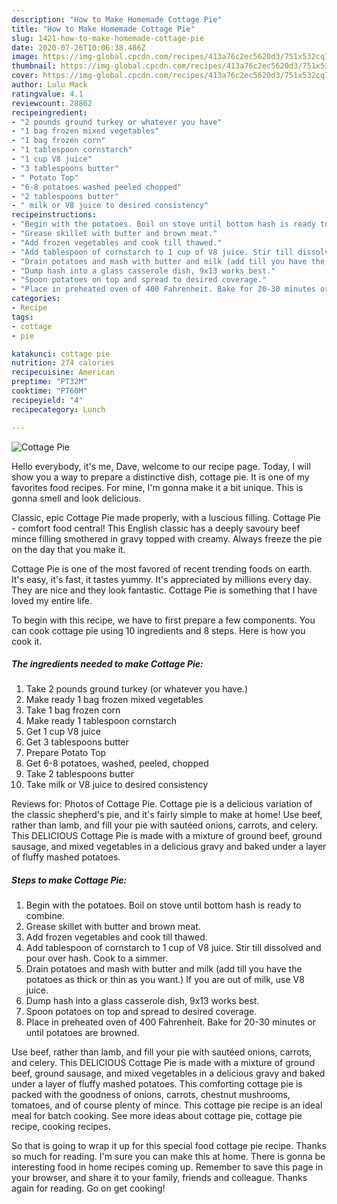 ```yaml
---
description: "How to Make Homemade Cottage Pie"
title: "How to Make Homemade Cottage Pie"
slug: 1421-how-to-make-homemade-cottage-pie
date: 2020-07-26T10:06:38.486Z
image: https://img-global.cpcdn.com/recipes/413a76c2ec5620d3/751x532cq70/cottage-pie-recipe-main-photo.jpg
thumbnail: https://img-global.cpcdn.com/recipes/413a76c2ec5620d3/751x532cq70/cottage-pie-recipe-main-photo.jpg
cover: https://img-global.cpcdn.com/recipes/413a76c2ec5620d3/751x532cq70/cottage-pie-recipe-main-photo.jpg
author: Lulu Mack
ratingvalue: 4.1
reviewcount: 28862
recipeingredient:
- "2 pounds ground turkey or whatever you have"
- "1 bag frozen mixed vegetables"
- "1 bag frozen corn"
- "1 tablespoon cornstarch"
- "1 cup V8 juice"
- "3 tablespoons butter"
- " Potato Top"
- "6-8 potatoes washed peeled chopped"
- "2 tablespoons butter"
- " milk or V8 juice to desired consistency"
recipeinstructions:
- "Begin with the potatoes. Boil on stove until bottom hash is ready to combine."
- "Grease skillet with butter and brown meat."
- "Add frozen vegetables and cook till thawed."
- "Add tablespoon of cornstarch to 1 cup of V8 juice. Stir till dissolved and pour over hash. Cook to a simmer."
- "Drain potatoes and mash with butter and milk (add till you have the potatoes as thick or thin as you want.) If you are out of milk, use V8 juice."
- "Dump hash into a glass casserole dish, 9x13 works best."
- "Spoon potatoes on top and spread to desired coverage."
- "Place in preheated oven of 400 Fahrenheit. Bake for 20-30 minutes or until potatoes are browned."
categories:
- Recipe
tags:
- cottage
- pie

katakunci: cottage pie 
nutrition: 274 calories
recipecuisine: American
preptime: "PT32M"
cooktime: "PT60M"
recipeyield: "4"
recipecategory: Lunch

---
```



![Cottage Pie](https://img-global.cpcdn.com/recipes/413a76c2ec5620d3/751x532cq70/cottage-pie-recipe-main-photo.jpg)

Hello everybody, it's me, Dave, welcome to our recipe page. Today, I will show you a way to prepare a distinctive dish, cottage pie. It is one of my favorites food recipes. For mine, I'm gonna make it a bit unique. This is gonna smell and look delicious.

Classic, epic Cottage Pie made properly, with a luscious filling. Cottage Pie - comfort food central! This English classic has a deeply savoury beef mince filling smothered in gravy topped with creamy. Always freeze the pie on the day that you make it.

Cottage Pie is one of the most favored of recent trending foods on earth. It's easy, it's fast, it tastes yummy. It's appreciated by millions every day. They are nice and they look fantastic. Cottage Pie is something that I have loved my entire life.


To begin with this recipe, we have to first prepare a few components. You can cook cottage pie using 10 ingredients and 8 steps. Here is how you cook it.

<!--inarticleads1-->

##### The ingredients needed to make Cottage Pie:

1. Take 2 pounds ground turkey (or whatever you have.)
1. Make ready 1 bag frozen mixed vegetables
1. Take 1 bag frozen corn
1. Make ready 1 tablespoon cornstarch
1. Get 1 cup V8 juice
1. Get 3 tablespoons butter
1. Prepare  Potato Top
1. Get 6-8 potatoes, washed, peeled, chopped
1. Take 2 tablespoons butter
1. Take  milk or V8 juice to desired consistency


Reviews for: Photos of Cottage Pie. Cottage pie is a delicious variation of the classic shepherd&#39;s pie, and it&#39;s fairly simple to make at home! Use beef, rather than lamb, and fill your pie with sautéed onions, carrots, and celery. This DELICIOUS Cottage Pie is made with a mixture of ground beef, ground sausage, and mixed vegetables in a delicious gravy and baked under a layer of fluffy mashed potatoes. 

<!--inarticleads2-->

##### Steps to make Cottage Pie:

1. Begin with the potatoes. Boil on stove until bottom hash is ready to combine.
1. Grease skillet with butter and brown meat.
1. Add frozen vegetables and cook till thawed.
1. Add tablespoon of cornstarch to 1 cup of V8 juice. Stir till dissolved and pour over hash. Cook to a simmer.
1. Drain potatoes and mash with butter and milk (add till you have the potatoes as thick or thin as you want.) If you are out of milk, use V8 juice.
1. Dump hash into a glass casserole dish, 9x13 works best.
1. Spoon potatoes on top and spread to desired coverage.
1. Place in preheated oven of 400 Fahrenheit. Bake for 20-30 minutes or until potatoes are browned.


Use beef, rather than lamb, and fill your pie with sautéed onions, carrots, and celery. This DELICIOUS Cottage Pie is made with a mixture of ground beef, ground sausage, and mixed vegetables in a delicious gravy and baked under a layer of fluffy mashed potatoes. This comforting cottage pie is packed with the goodness of onions, carrots, chestnut mushrooms, tomatoes, and of course plenty of mince. This cottage pie recipe is an ideal meal for batch cooking. See more ideas about cottage pie, cottage pie recipe, cooking recipes. 

So that is going to wrap it up for this special food cottage pie recipe. Thanks so much for reading. I'm sure you can make this at home. There is gonna be interesting food in home recipes coming up. Remember to save this page in your browser, and share it to your family, friends and colleague. Thanks again for reading. Go on get cooking!
